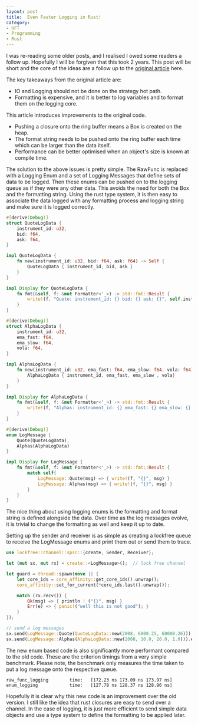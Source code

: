 ```yaml
---
layout: post
title:  Even Faster Logging in Rust! 
category:
- HFT
- Programming
- Rust
---
```


I was re-reading some older posts, and I realised I owed some readers a follow up. Hopefully I will be forgiven that this took 2 years.
This post will be short and the core of the ideas are a follow up to the [original article](https://markrbest.github.io/fast-logging-in-rust/) here.

The key takeaways from the original article are: 

* IO and Logging should not be done on the strategy hot path.
* Formatting is expensive, and it is better to log variables and to format them on the logging core.

This article introduces improvements to the original code. 

* Pushing a closure onto the ring buffer means a Box<T> is created on the heap.
* The format string needs to be pushed onto the ring buffer each time which can be larger than the data itself.
* Performance can be better optimised when an object's size is known at compile time. 

The solution to the above issues is pretty simple. 
The RawFunc is replaced with a Logging Enum and a set of Logging Messages that define sets of data to be logged. 
Then these enums can be pushed on to the logging queue as if they were any other data. This avoids the need for both the Box and the formatting string. 
Using the rust type system, it is then easy to associate the data logged with any formatting process and logging string and make sure it is logged correctly.  

```rust
#[derive(Debug)]
struct QuoteLogData {
    instrument_id: u32,
    bid: f64,
    ask: f64,
}

impl QuoteLogData {
    fn new(instrument_id: u32, bid: f64, ask: f64) -> Self {
        QuoteLogData { instrument_id, bid, ask }
    }
}

impl Display for QuoteLogData {
    fn fmt(&self, f: &mut Formatter<'_>) -> std::fmt::Result {
        write!(f, "Quote: instrument_id: {} bid: {} ask: {}", self.instrument_id, self.bid, self.ask)
    }
}

#[derive(Debug)]
struct AlphaLogData {
    instrument_id: u32,
    ema_fast: f64,
    ema_slow: f64,
    vola: f64,
}

impl AlphaLogData {
    fn new(instrument_id: u32, ema_fast: f64, ema_slow: f64, vola: f64) -> Self {
        AlphaLogData { instrument_id, ema_fast, ema_slow , vola}
    }
}

impl Display for AlphaLogData {
    fn fmt(&self, f: &mut Formatter<'_>) -> std::fmt::Result {
        write!(f, "Alphas: instrument_id: {} ema_fast: {} ema_slow: {} vola: {}", self.instrument_id, self.ema_fast, self.ema_slow, self.vola)
    }
}

#[derive(Debug)]
enum LogMessage {
    Quote(QuoteLogData),
    Alphas(AlphaLogData)
}

impl Display for LogMessage {
    fn fmt(&self, f: &mut Formatter<'_>) -> std::fmt::Result {
        match self{
            LogMessage::Quote(msg) => { write!(f, "{}", msg) }
            LogMessage::Alphas(msg) => { write!(f, "{}", msg) }
        }
    }
}
```

The nice thing about using logging enums is the formatting and format string is defined alongside the data. 
Over time as the log messages evolve, it is trivial to change the formatting as well and keep it up to date.

Setting up the sender and receiver is as simple as creating a lockfree queue to receive the LogMessage enums and print them out or send them to trace.

```rust
use lockfree::channel::spsc::{create, Sender, Receiver};

let (mut sx, mut rx) = create::<LogMessage>();  // lock free channel

let guard = thread::spawn(move || {
    let core_ids = core_affinity::get_core_ids().unwrap();
    core_affinity::set_for_current(*core_ids.last().unwrap());

    match (rx.recv()) {
        Ok(msg) => { println ! ("{}", msg) }
        Err(e) => { panic!("well this is not good"); }
    }
});

// send a log messages
sx.send(LogMessage::Quote(QuoteLogData::new(2008, 6000.25, 60000.26))).expect("Error sending log message");
sx.send(LogMessage::Alphas(AlphaLogData::new(2008, 10.0, 20.0, 1.0))).expect("Error sending log message");

```

The new enum based code is also significantly more performant compared to the old code.
These are the criterion timings from a very simple benchmark. 
Please note, the benchmark only measures the time taken to put a log message onto the respective queue.

```
raw_func_logging        time:   [172.23 ns 173.09 ns 173.97 ns]
enum_logging            time:   [127.78 ns 128.37 ns 128.96 ns]
```

Hopefully it is clear why this new code is an improvement over the old version. I still like the idea that rust closures are easy to send over a channel.
In the case of logging, it is just more efficient to send simple data objects and use a type system to define the formatting to be applied later.

